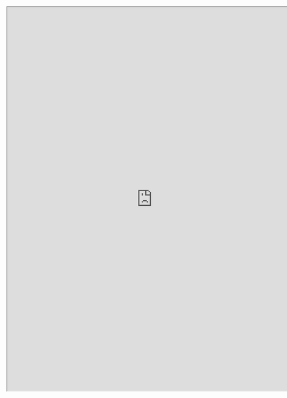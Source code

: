 

<iframe src="https://nbviewer.jupyter.org/github/windmissing/programming_basics_for_ML/blob/master/jupyter/pandas/pandas.ipynb" width="150%" height="1000"></iframe>